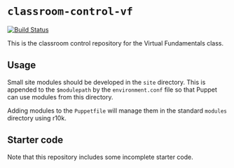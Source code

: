 # `classroom-control-vf`
[![Build Status](https://travis-ci.org/wmlwang/classroom-control-vf.svg?branch=production)](https://travis-ci.org/wmlwang/classroom-control-vf)

This is the classroom control repository for the Virtual Fundamentals class.

## Usage

Small site modules should be developed in the `site` directory. This is appended
to the `$modulepath` by the `environment.conf` file so that Puppet can use modules
from this directory.

Adding modules to the `Puppetfile` will manage them in the standard `modules`
directory using r10k.

## Starter code

Note that this repository includes some incomplete starter code.
